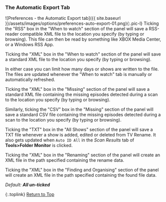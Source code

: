 <!-- START PREFERENCES {AUTOMATIC EXPORT TAB]  -->
### The Automatic Export Tab

![Preferences - the Automatic Export tab]({{ site.baseurl }}/assets/images/options/preferences-auto-export-01.png){:.pic-l}
Ticking the "RSS" box in the "When to watch" section of the panel will save a RSS-reader compatible XML file to the location you specify (by typing or browsing). This file can then be read by something like XBOX Media Center, or a Windows RSS App.

Ticking the "XML" box in the "When to watch" section of the panel will save a standard XML file to the location you specify (by typing or browsing).

In either case you can limit how many days or shows are written to the file. The files are updated whenever the "When to watch" tab is manually or automatically refreshed.

Ticking the "XML" box in the "Missing" section of the panel will save a standard XML file containing the missing episodes detected during a scan to the location you specify (by typing or browsing).

Similarly, ticking the "CSV" box in the "Missing" section of the panel will save a standard CSV file containing the missing episodes detected during a scan to the location you specify (by typing or browsing).

Ticking the "TXT" box in the "All Shows" section of the panel will save a TXT file whenever a show is added, edited or deleted from TV Rename. It also gets updated when `Auto ID All` in the *Scan Results* tab of **Tools>Folder Monitor** is clicked.

Ticking the "XML" box in the "Renaming" section of the panel will create an XML file in the path specified containing the rename data.

Ticking the "XML" box in the "Finding and Organising" section of the panel will create an XML file in the path specified containing the found file data.


_Default:_ _**All un-ticked**_

{:.toplink}
[Return to Top]()
<!-- END PREFERENCES {AUTOMATIC EXPORT TAB] -- -->
